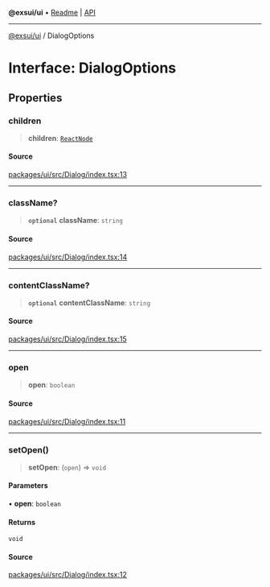 **@exsui/ui** • [Readme](../README.md) \| [API](../globals.md)

***

[@exsui/ui](../README.md) / DialogOptions

# Interface: DialogOptions

## Properties

### children

> **children**: [`ReactNode`](../-internal-/type-aliases/ReactNode.md)

#### Source

[packages/ui/src/Dialog/index.tsx:13](https://github.com/dirheimerb/exsui/blob/c97dab6/packages/ui/src/Dialog/index.tsx#L13)

***

### className?

> **`optional`** **className**: `string`

#### Source

[packages/ui/src/Dialog/index.tsx:14](https://github.com/dirheimerb/exsui/blob/c97dab6/packages/ui/src/Dialog/index.tsx#L14)

***

### contentClassName?

> **`optional`** **contentClassName**: `string`

#### Source

[packages/ui/src/Dialog/index.tsx:15](https://github.com/dirheimerb/exsui/blob/c97dab6/packages/ui/src/Dialog/index.tsx#L15)

***

### open

> **open**: `boolean`

#### Source

[packages/ui/src/Dialog/index.tsx:11](https://github.com/dirheimerb/exsui/blob/c97dab6/packages/ui/src/Dialog/index.tsx#L11)

***

### setOpen()

> **setOpen**: (`open`) => `void`

#### Parameters

• **open**: `boolean`

#### Returns

`void`

#### Source

[packages/ui/src/Dialog/index.tsx:12](https://github.com/dirheimerb/exsui/blob/c97dab6/packages/ui/src/Dialog/index.tsx#L12)
